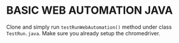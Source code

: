 # **BASIC WEB AUTOMATION JAVA**

Clone and simply run `testRunWebAutomation()` method under class `TestRun.java`.
Make sure you already setup the chromedriver.